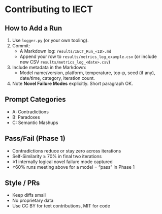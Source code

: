 # Contributing to IECT

## How to Add a Run
1. Use `logger.py` (or your own tooling).
2. Commit:
   - A Markdown log: `results/IECT_Run_<ID>.md`
   - Append your row to `results/metrics_log_example.csv` (or include new CSV `results/metrics_log_<date>.csv`)
3. Include metadata in the Markdown:
   - Model name/version, platform, temperature, top-p, seed (if any), date/time, category, iteration count.
4. Note **Novel Failure Modes** explicitly. Short paragraph OK.

## Prompt Categories
- A: Contradictions
- B: Paradoxes
- C: Semantic Mashups

## Pass/Fail (Phase 1)
- Contradictions reduce or stay zero across iterations
- Self-Similarity ≥ 70% in final two iterations
- ≥1 internally logical novel failure mode captured
- ≥60% runs meeting above for a model = “pass” in Phase 1

## Style / PRs
- Keep diffs small
- No proprietary data
- Use CC BY for text contributions, MIT for code
